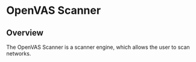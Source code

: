 # OpenVAS Scanner

## Overview

The OpenVAS Scanner is a scanner engine, which allows the user to scan networks.